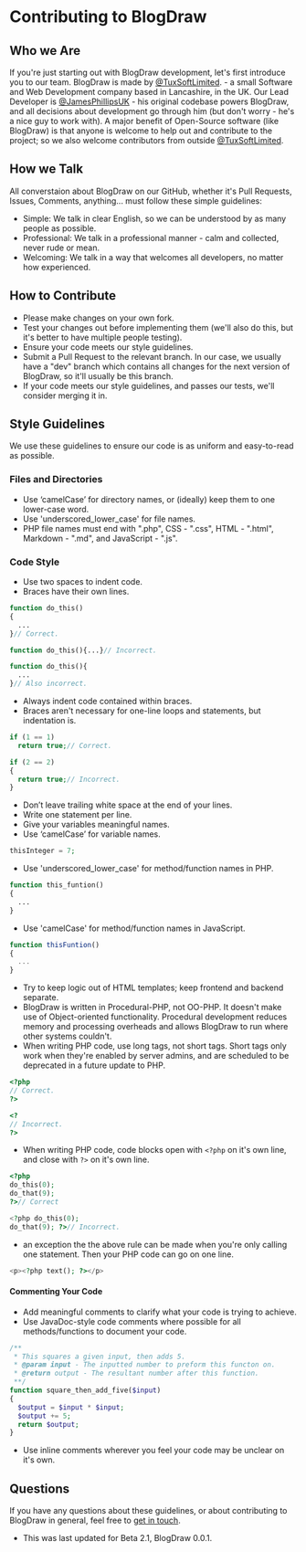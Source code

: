 # Contributing to BlogDraw

## Who we Are

If you're just starting out with BlogDraw development, let's first introduce you to our team.  BlogDraw is made by [@TuxSoftLimited](https://github.com/TuxSoftLimited "TuxSoft Limited"). - a small Software and Web Development company based in Lancashire, in the UK.  Our Lead Developer is [@JamesPhillipsUK](https://github.com/JamesPhillipsUK "James Phillips") - his original codebase powers BlogDraw, and all decisions about development go through him (but don't worry - he's a nice guy to work with).  A major benefit of Open-Source software (like BlogDraw) is that anyone is welcome to help out and contribute to the project; so we also welcome contributors from outside [@TuxSoftLimited](https://github.com/TuxSoftLimited "TuxSoft Limited").

## How we Talk

All converstaion about BlogDraw on our GitHub, whether it's Pull Requests, Issues, Comments, anything... must follow these simple guidelines:

- Simple: We talk in clear English, so we can be understood by as many people as possible.
- Professional: We talk in a professional manner - calm and collected, never rude or mean.
- Welcoming: We talk in a way that welcomes all developers, no matter how experienced.

## How to Contribute

- Please make changes on your own fork.
- Test your changes out before implementing them (we'll also do this, but it's better to have multiple people testing).
- Ensure your code meets our style guidelines.
- Submit a Pull Request to the relevant branch.  In our case, we usually have a "dev" branch which contains all changes for the next version of BlogDraw, so it'll usually be this branch.
- If your code meets our style guidelines, and passes our tests, we'll consider merging it in.

## Style Guidelines

We use these guidelines to ensure our code is as uniform and easy-to-read as possible.

### Files and Directories

- Use ‘camelCase’ for directory names, or (ideally) keep them to one lower-case word.
- Use 'underscored_lower_case' for file names.
- PHP file names must end with ".php", CSS - ".css", HTML - ".html", Markdown - ".md", and JavaScript - ".js".

### Code Style

- Use two spaces to indent code.
- Braces have their own lines.

```php
function do_this()
{
  ...
}// Correct.

function do_this(){...}// Incorrect.

function do_this(){
  ...
}// Also incorrect.
```

- Always indent code contained within braces.
- Braces aren't necessary for one-line loops and statements, but indentation is.

```php
if (1 == 1)
  return true;// Correct.

if (2 == 2)
{
  return true;// Incorrect.
}
```

- Don’t leave trailing white space at the end of your lines.
- Write one statement per line.
- Give your variables meaningful names.
- Use ‘camelCase’ for variable names.

```php
thisInteger = 7;
```

- Use 'underscored_lower_case' for method/function names in PHP.

```php
function this_funtion()
{
  ...
}
```

- Use 'camelCase' for method/function names in JavaScript.

```js
function thisFuntion()
{
  ...
}
```

- Try to keep logic out of HTML templates; keep frontend and backend separate.
- BlogDraw is written in Procedural-PHP, not OO-PHP.  It doesn't make use of Object-oriented functionality.  Procedural development reduces memory and processing overheads and allows BlogDraw to run where other systems couldn't.
- When writing PHP code, use long tags, not short tags.  Short tags only work when they're enabled by server admins, and are scheduled to be deprecated in a future update to PHP.

```php
<?php
// Correct.
?>

<?
// Incorrect.
?>
```

- When writing PHP code, code blocks open with ```<?php``` on it's own line, and close with ```?>``` on it's own line.

```php
<?php
do_this(0);
do_that(9);
?>// Correct

<?php do_this(0);
do_that(9); ?>// Incorrect.
```

- an exception the the above rule can be made when you're only calling one statement.  Then your PHP code can go on one line.

```php
<p><?php text(); ?></p>
```

#### Commenting Your Code

- Add meaningful comments to clarify what your code is trying to achieve.
- Use JavaDoc-style code comments where possible for all methods/functions to document your code.

```php
/**
 * This squares a given input, then adds 5.
 * @param input - The inputted number to preform this functon on.
 * @return output - The resultant number after this function.
 **/
function square_then_add_five($input)
{
  $output = $input * $input;
  $output += 5;
  return $output;
}
```

- Use inline comments wherever you feel your code may be unclear on it's own.

## Questions

If you have any questions about these guidelines, or about contributing to BlogDraw in general, feel free to [get in touch](https://tuxsoft.uk/Contact/ "Get in touch with us.").

- This was last updated for Beta 2.1, BlogDraw 0.0.1.
